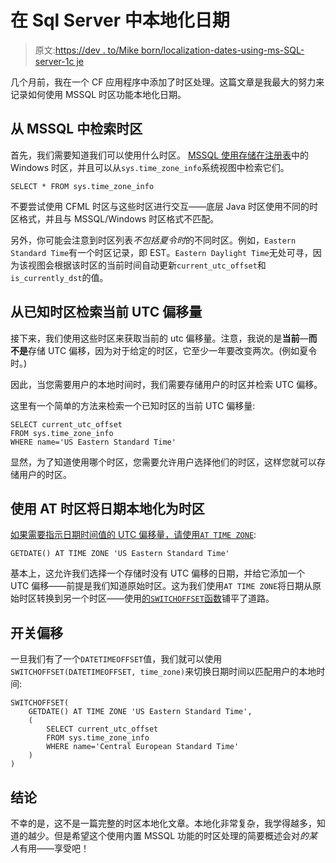 # 在 Sql Server 中本地化日期

> 原文:[https://dev . to/Mike born/localization-dates-using-ms-SQL-server-1c je](https://dev.to/mikeborn/localizing-dates-using-ms-sql-server-1cje)

几个月前，我在一个 CF 应用程序中添加了时区处理。这篇文章是我最大的努力来记录如何使用 MSSQL 时区功能本地化日期。

## [](#retrieving-timezones-from-mssql)从 MSSQL 中检索时区

首先，我们需要知道我们可以使用什么时区。 [MSSQL 使用存储在注册表](https://docs.microsoft.com/en-us/sql/relational-databases/system-catalog-views/sys-time-zone-info-transact-sql?view=sql-server-2017)中的 Windows 时区，并且可以从`sys.time_zone_info`系统视图中检索它们。

```
SELECT * FROM sys.time_zone_info 
```

不要尝试使用 CFML 时区与这些时区进行交互——底层 Java 时区使用不同的时区格式，并且与 MSSQL/Windows 时区格式不匹配。

另外，你可能会注意到时区列表*不包括夏令时*的不同时区。例如，`Eastern Standard Time`有一个时区记录，即 EST。`Eastern Daylight Time`无处可寻，因为该视图会根据该时区的当前时间自动更新`current_utc_offset`和`is_currently_dst`的值。

## [](#retrieve-current-utc-offset-from-a-known-timezone)从已知时区检索当前 UTC 偏移量

接下来，我们使用这些时区来获取当前的 utc 偏移量。注意，我说的是**当前**—**而不是**存储 UTC 偏移，因为对于给定的时区，它至少一年要改变两次。(例如夏令时。)

因此，当您需要用户的本地时间时，我们需要存储用户的时区并检索 UTC 偏移。

这里有一个简单的方法来检索一个已知时区的当前 UTC 偏移量:

```
SELECT current_utc_offset
FROM sys.time_zone_info
WHERE name='US Eastern Standard Time' 
```

显然，为了知道使用哪个时区，您需要允许用户选择他们的时区，这样您就可以存储用户的时区。

## [](#localize-dates-to-a-timezone-using-at-time-zone)使用 AT 时区将日期本地化为时区

[如果需要指示日期时间值的 UTC 偏移量，请使用`AT TIME ZONE`](https://dzone.com/articles/dates-and-times-in-sql-server-at-time-zone):

```
GETDATE() AT TIME ZONE 'US Eastern Standard Time' 
```

基本上，这允许我们选择一个存储时没有 UTC 偏移的日期，并给它添加一个 UTC 偏移——前提是我们知道原始时区。这为我们使用`AT TIME ZONE`将日期从原始时区转换到另一个时区——使用[的`SWITCHOFFSET`函数](https://database.guide/switchoffset-examples-in-sql-server/)铺平了道路。

## [](#switchoffset)开关偏移

一旦我们有了一个`DATETIMEOFFSET`值，我们就可以使用`SWITCHOFFSET(DATETIMEOFFSET, time_zone)`来切换日期时间以匹配用户的本地时间:

```
SWITCHOFFSET(
    GETDATE() AT TIME ZONE 'US Eastern Standard Time',
    (
        SELECT current_utc_offset
        FROM sys.time_zone_info
        WHERE name='Central European Standard Time'
    )
) 
```

## [](#conclusion)结论

不幸的是，这不是一篇完整的时区本地化文章。本地化非常复杂，我学得越多，知道的越少。但是希望这个使用内置 MSSQL 功能的时区处理的简要概述会对*的某人*有用——享受吧！